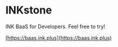 # INKstone

INK BaaS for Developers. Feel free to try!

[https://baas.ink.plus](https://baas.ink.plus)
